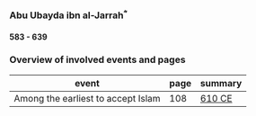 ### Abu Ubayda ibn al-Jarrahؓ
#### 583 - 639

### Overview of involved events and pages

event | page | summary
-|-|-
Among the earliest to accept Islam | 108 | [610 CE](../events/0610_Dawn_of_prophethood)
